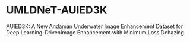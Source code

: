# UMLDNeT-AUIED3K
AUIED3K: A New Andaman Underwater Image Enhancement Dataset for Deep Learning-DrivenImage Enhancement with Minimum Loss Dehazing
